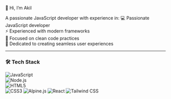 👋 Hi, I’m Akil 

A passionate JavaScript developer with experience in:
💻 Passionate JavaScript developer  
⚡ Experienced with modern frameworks  
🧹 Focused on clean code practices  
🎨 Dedicated to creating seamless user experiences  

---

### 🛠️ Tech Stack  
![JavaScript](https://img.shields.io/badge/JavaScript-F7DF1E?logo=javascript&logoColor=000)  
![Node.js](https://img.shields.io/badge/Node.js-339933?logo=node.js&logoColor=fff)  
![HTML5](https://img.shields.io/badge/HTML5-E34F26?logo=html5&logoColor=fff)  
![CSS3](https://img.shields.io/badge/CSS3-1572B6?logo=css3&logoColor=fff) 
![Alpine.js](https://img.shields.io/badge/Alpine.js-222222?logo=Alpine.js&logoColor=8BC0D0&style=for-the-badge)
![React](https://img.shields.io/badge/React-61DAFB?logo=react&logoColor=white&labelColor=20232a)
![Tailwind CSS](https://img.shields.io/badge/Tailwind_CSS-38BDF8?logo=tailwindcss&logoColor=white&labelColor=0F172A)





